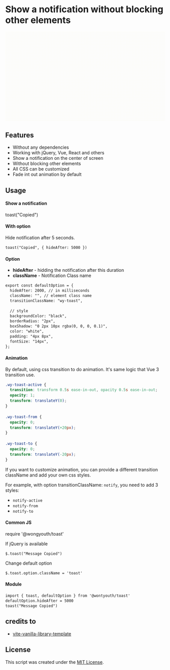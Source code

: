 # Show a notification without blocking other elements

![ScreenShot](https://github.com/wongyouth/toast/raw/main/docs/screenshot.gif?raw=true)

## Features

- Without any dependencies
- Working with jQuery, Vue, React and others
- Show a notification on the center of screen
- Without blocking other elements
- All CSS can be customized
- Fade int out animation by default

## Usage

#### Show a notification

toast("Copied")

#### With option

Hide notification after 5 seconds.

```
toast("Copied", { hideAfter: 5000 })
```

#### Option

- **hideAfter** - hidding the notification after this duration
- **className** - Notification Class name

```
export const defaultOption = {
  hideAfter: 2000, // in milliseconds
  className: "", // element class name
  transitionClassName: "wy-toast",

  // style
  backgroundColor: "black",
  borderRadius: "2px",
  boxShadow: "0 2px 10px rgba(0, 0, 0, 0.1)",
  color: "white",
  padding: "4px 8px",
  fontSize: "14px",
};
```

#### Animation

By default, using css transition to do animation. It's same logic that Vue 3 transition use.

```css
.wy-toast-active {
  transition: transform 0.5s ease-in-out, opacity 0.5s ease-in-out;
  opacity: 1;
  transform: translateY(0);
}

.wy-toast-from {
  opacity: 0;
  transform: translateY(+20px);
}

.wy-toast-to {
  opacity: 0;
  transform: translateY(-20px);
}
```

If you want to customize animation, you can provide a different transition className and add your own css styles.

For example, with option transitionClassName: `notify`, you need to add 3 styles:

- `notify-active`
- `notify-from`
- `notify-to`

#### Common JS

require '@wongyouth/toast'

If jQuery is available

```
$.toast("Message Copied")
```

Change default option

```
$.toast.option.className = 'toast'
```

#### Module

```
import { toast, defaultOption } from '@wontyouth/toast'
defaultOption.hideAfter = 5000
toast("Message Copied")
```

## credits to

- [vite-vanilla-library-template](https://github.com/hywax/vite-vanilla-library-template)

## License

This script was created under the [MIT License](LICENSE).
